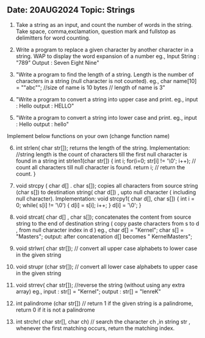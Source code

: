 ## Date: 20AUG2024    Topic: Strings

1. Take a string as an input, and count the number of words in the string. Take space, comma,exclamation, question mark and fullstop as delimitters for word counting.

2. Write a program to replace a given character by another character in a string.  WAP to display the word expansion of a number
eg., Input String : "789"
Output : Seven Eight Nine"

3. "Write a program to find the length of a string. Length is the number of characters in a string (null character is not counted).
eg., char name[10] = ""abc""; //size of name is 10 bytes
            // length of name is 3"

4. "Write a program to convert a string into upper case and print.
eg., input : Hello
output : HELLO"

5. "Write a program to convert a string into lower case and print.
eg., input : Hello
output : hello"

Implement below functions on your own (change function name)

6. int strlen( char str[]);
returns the length of the string.
Implementation:
//string length is the count of characters till the first null character is found in a string
int strlen1(char str[])
{
int i;
for(i=0; str[i] != '\0'; i++); // count all characters till null character is found.
return i;  // return the count.
}

7. void strcpy ( char d[] . char s[]);
copies all characters from source string (char s[]) to destination string( char d[]) , upto null character ( including null character).
Implementation:
void strcpy1( char d[], char s[])
{
int i = 0;
while( s[i] != '\0')
{
d[i] = s[i];
i++;
}
d[i] = '\0';
}

8. void strcat( char d[] , char s[]);
concatenates the content from source string to the end of destination string ( copy paste characters from s to  d , from null character index in d )
eg., char d[] = "Kernel";
char s[] = "Masters";
output: after concatenation d[] becomes " KernelMasters";

9.  void strlwr( char str[]);
// convert all upper case alphabets to lower case in the given string

10. void strupr (char str[]);
// convert all lower case alphabets to upper case in the given string

11. void strrev( char str[]);
//reverse the string (without using any extra array)
eg., input : str[] = "Kernel";
output : str[] = "lenreK"

12. int palindrome (char str[])
// return 1 if the given string is a palindrome, return 0 if it is not a palindrome

13. int strchr( char str[], char ch)
// search the character ch ,in string str , whenever the first matching occurs, return the matching index. 

